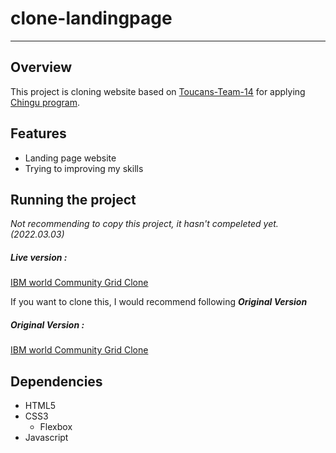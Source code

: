# clone-landingpage
----

## Overview
This project is cloning website based on [Toucans-Team-14](https://github.com/chingu-voyage4/Toucans-Team-14) for applying [Chingu program](https://www.chingu.io/).

## Features
* Landing page website
* Trying to improving my skills

## Running the project
_Not recommending to copy this project, it hasn't compeleted yet. (2022.03.03)_
##### Live version :
[IBM world Community Grid Clone](https://hyerimyeom.github.io/clone-landingpage/)

If you want to clone this, I would recommend following ***Original Version***
##### Original Version :
[IBM world Community Grid Clone](https://chingu-voyage4.github.io/Toucans-Team-14/#section3)


## Dependencies
* HTML5
* CSS3
  - Flexbox
* Javascript
